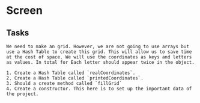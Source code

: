 # Screen

## Tasks
    We need to make an grid. However, we are not going to use arrays but use a Hash Table to create this grid. This will allow us to save time at the cost of space. We will use the coordinates as keys and letters as values. In total for Each letter should appear twice in the object.

    1. Create a Hash Table called `realCoordinates`.
    2. Create a Hash Table called `printedCoordinates`.
    3. Should a create method called `fillGrid`
    4. Create a constructor. This here is to set up the important data of the project.

